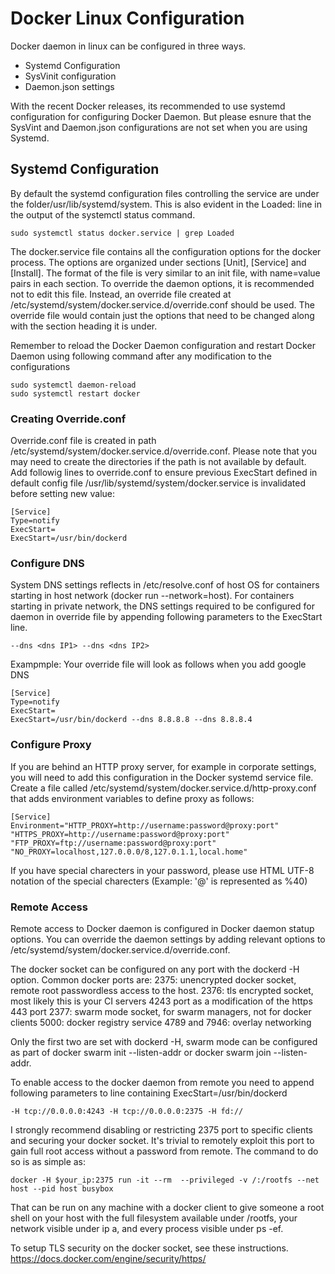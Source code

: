 # Docker Linux Configuration

Docker daemon in linux can be configured in three ways.
- Systemd Configuration
- SysVinit configuration
- Daemon.json settings

With the recent Docker releases, its recommended to use systemd configuration for configuring Docker Daemon. But please esnure that the SysVint and Daemon.json configurations are not set when you are using Systemd.

## Systemd Configuration

By default the systemd configuration files controlling the service are under the folder/usr/lib/systemd/system. This is also evident in the Loaded: line in the output of the systemctl status command.
```
sudo systemctl status docker.service | grep Loaded
```
The docker.service file contains all the configuration options for the docker process. The options are organized under sections [Unit], [Service] and [Install]. The format of the file is very similar to an init file, with name=value pairs in each section.
To override the daemon options, it is recommended not to edit this file. Instead, an override file created at /etc/systemd/system/docker.service.d/override.conf should be used. The override file would contain just the options that need to be changed along with the section heading it is under.

Remember to reload the Docker Daemon configuration and restart Docker Daemon using following command after any modification to the configurations
```
sudo systemctl daemon-reload
sudo systemctl restart docker
```
### Creating Override.conf
Override.conf file is created in path /etc/systemd/system/docker.service.d/override.conf. Please note that you may need to create the directories if the path is not available by default.
Add followig lines to override.conf to ensure previous ExecStart defined in default config file /usr/lib/systemd/system/docker.service is invalidated before setting new value:
```
[Service]
Type=notify
ExecStart=
ExecStart=/usr/bin/dockerd
```
### Configure DNS
System DNS settings reflects in /etc/resolve.conf of host OS for containers starting in host network (docker run --network=host). 
For containers starting in private network, the DNS settings required to be configured for daemon in override file by appending following parameters to the ExecStart line.
```
--dns <dns IP1> --dns <dns IP2>
```
Exampmple:
Your override file will look as follows when you add google DNS
```
[Service]
Type=notify
ExecStart=
ExecStart=/usr/bin/dockerd --dns 8.8.8.8 --dns 8.8.8.4
```
### Configure Proxy
If you are behind an HTTP proxy server, for example in corporate settings, you will need to add this configuration in the Docker systemd service file.
Create a file called /etc/systemd/system/docker.service.d/http-proxy.conf that adds environment variables to define proxy as follows:
```
[Service]
Environment="HTTP_PROXY=http://username:password@proxy:port" "HTTPS_PROXY=http://username:password@proxy:port" "FTP_PROXY=ftp://username:password@proxy:port" "NO_PROXY=localhost,127.0.0.0/8,127.0.1.1,local.home"
```
If you have special charecters in your password, please use HTML UTF-8 notation of the special charecters (Example: '@' is represented as %40)

### Remote Access
Remote access to Docker daemon is configured in Docker daemon statup options. You can override the daemon settings by adding relevant options to /etc/systemd/system/docker.service.d/override.conf.

The docker socket can be configured on any port with the dockerd -H option. Common docker ports are:
2375: unencrypted docker socket, remote root passwordless access to the host.
2376: tls encrypted socket, most likely this is your CI servers 4243 port as a modification of the https 443 port
2377: swarm mode socket, for swarm managers, not for docker clients
5000: docker registry service
4789 and 7946: overlay networking

Only the first two are set with dockerd -H, swarm mode can be configured as part of docker swarm init --listen-addr or docker swarm join --listen-addr.

To enable access to the docker daemon from remote you need to append following parameters to line containing ExecStart=/usr/bin/dockerd
```
-H tcp://0.0.0.0:4243 -H tcp://0.0.0.0:2375 -H fd://
```
I strongly recommend disabling or restricting 2375 port to specific clients and securing your docker socket. It's trivial to remotely exploit this port to gain full root access without a password from remote. The command to do so is as simple as:
```
docker -H $your_ip:2375 run -it --rm  --privileged -v /:/rootfs --net host --pid host busybox
````
That can be run on any machine with a docker client to give someone a root shell on your host with the full filesystem available under /rootfs, your network visible under ip a, and every process visible under ps -ef.

To setup TLS security on the docker socket, see these instructions. 
https://docs.docker.com/engine/security/https/
